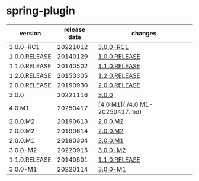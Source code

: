 # spring-plugin	


|version|release date|changes|
|---|---|---|
|3.0.0-RC1|20221012|[3.0.0-RC1](./3.0.0-RC1-20221012.md)|
|1.0.0.RELEASE|20140129|[1.0.0.RELEASE](./1.0.0.RELEASE-20140129.md)|
|1.1.0.RELEASE|20140502|[1.1.0.RELEASE](./1.1.0.RELEASE-20140502.md)|
|1.2.0.RELEASE|20150305|[1.2.0.RELEASE](./1.2.0.RELEASE-20150305.md)|
|2.0.0.RELEASE|20190930|[2.0.0.RELEASE](./2.0.0.RELEASE-20190930.md)|
|3.0.0|20221116|[3.0.0](./3.0.0-20221116.md)|
|4.0 M1|20250417|[4.0 M1](./4.0 M1-20250417.md)|
|2.0.0.M2|20190613|[2.0.0.M2](./2.0.0.M2-20190613.md)|
|2.0.0.M2|20190614|[2.0.0.M2](./2.0.0.M2-20190614.md)|
|2.0.0.M1|20190304|[2.0.0.M1](./2.0.0.M1-20190304.md)|
|3.0.0-M2|20220915|[3.0.0-M2](./3.0.0-M2-20220915.md)|
|1.1.0.RELEASE|20140501|[1.1.0.RELEASE](./1.1.0.RELEASE-20140501.md)|
|3.0.0-M1|20220114|[3.0.0-M1](./3.0.0-M1-20220114.md)|
